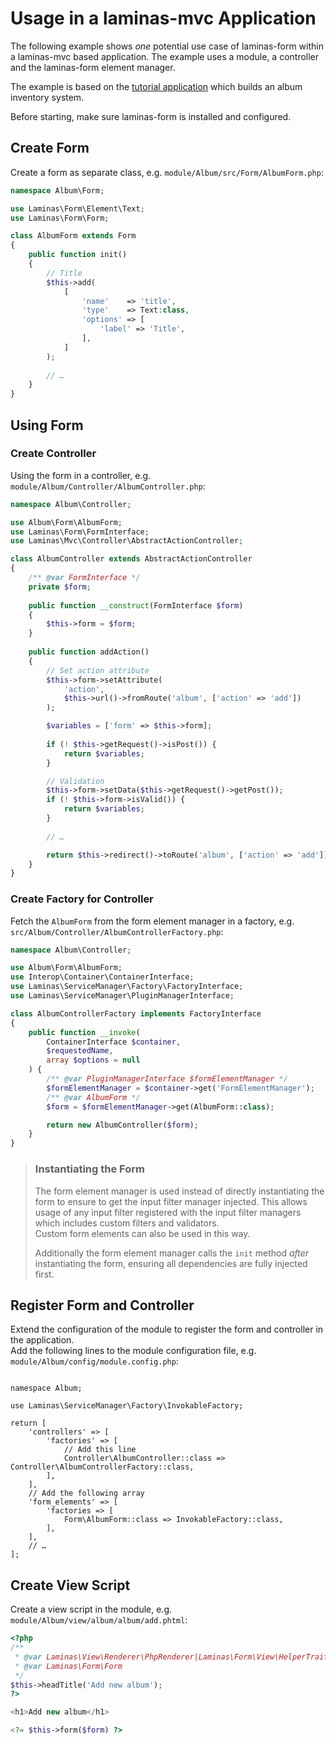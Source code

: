# Usage in a laminas-mvc Application

The following example shows _one_ potential use case of laminas-form within
a laminas-mvc based application. The example uses a module, a controller and the
laminas-form element manager.

The example is based on the [tutorial application](https://docs.laminas.dev/tutorials/getting-started/overview/)
which builds an album inventory system.

Before starting, make sure laminas-form is installed and configured.

## Create Form

Create a form as separate class, e.g. `module/Album/src/Form/AlbumForm.php`:

```php
namespace Album\Form;

use Laminas\Form\Element\Text;
use Laminas\Form\Form;

class AlbumForm extends Form
{
    public function init()
    {
        // Title
        $this->add(
            [
                'name'    => 'title',
                'type'    => Text:class,
                'options' => [
                    'label' => 'Title',
                ],
            ]
        );
    
        // …
    }
}
```

## Using Form

### Create Controller

Using the form in a controller, e.g.
`module/Album/Controller/AlbumController.php`:

```php
namespace Album\Controller;

use Album\Form\AlbumForm;
use Laminas\Form\FormInterface;
use Laminas\Mvc\Controller\AbstractActionController;

class AlbumController extends AbstractActionController
{
    /** @var FormInterface */
    private $form;
    
    public function __construct(FormInterface $form)
    {
        $this->form = $form;
    }
    
    public function addAction()
    {
        // Set action attribute
        $this->form->setAttribute(
            'action',
            $this->url()->fromRoute('album', ['action' => 'add'])
        );

        $variables = ['form' => $this->form];
        
        if (! $this->getRequest()->isPost()) {
            return $variables;
        }

        // Validation
        $this->form->setData($this->getRequest()->getPost());
        if (! $this->form->isValid()) {
            return $variables;
        }
    
        // …

        return $this->redirect()->toRoute('album', ['action' => 'add']);
    }
}
```

### Create Factory for Controller

Fetch the `AlbumForm` from the form element manager in a factory,
e.g. `src/Album/Controller/AlbumControllerFactory.php`:

```php
namespace Album\Controller;

use Album\Form\AlbumForm;
use Interop\Container\ContainerInterface;
use Laminas\ServiceManager\Factory\FactoryInterface;
use Laminas\ServiceManager\PluginManagerInterface;

class AlbumControllerFactory implements FactoryInterface
{
    public function __invoke(
        ContainerInterface $container,
        $requestedName,
        array $options = null
    ) {
        /** @var PluginManagerInterface $formElementManager */
        $formElementManager = $container->get('FormElementManager');
        /** @var AlbumForm */ 
        $form = $formElementManager->get(AlbumForm::class);

        return new AlbumController($form);
    }
}
```

> ### Instantiating the Form
>
> The form element manager is used instead of directly instantiating the form to
> ensure to get the input filter manager injected. This allows usage of any
> input filter registered with the input filter managers which includes custom
> filters and validators.  
> Custom form elements can also be used in this way.
>
> Additionally the form element manager calls the `init` method _after_
> instantiating the form, ensuring all dependencies are fully injected
> first.

## Register Form and Controller

Extend the configuration of the module to register the form and controller in
the application.  
Add the following lines to the module configuration file, e.g.
`module/Album/config/module.config.php`:

<pre class="language-php" data-line="8-9,12-17"><code>
namespace Album;

use Laminas\ServiceManager\Factory\InvokableFactory;

return [
    'controllers' => [
        'factories' => [
            // Add this line
            Controller\AlbumController::class => Controller\AlbumControllerFactory::class,
        ],
    ],
    // Add the following array
    'form_elements' => [
        'factories => [
            Form\AlbumForm::class => InvokableFactory::class,
        ],
    ],
    // …
];
</code></pre>

## Create View Script

Create a view script in the module, e.g.
`module/Album/view/album/album/add.phtml`:

```php
<?php
/**
 * @var Laminas\View\Renderer\PhpRenderer|Laminas\Form\View\HelperTrait $this
 * @var Laminas\Form\Form                                               $form
 */
$this->headTitle('Add new album');
?>

<h1>Add new album</h1>

<?= $this->form($form) ?>
```